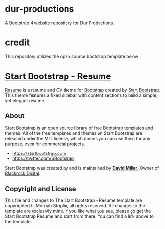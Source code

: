 # dur-productions
A Bootstrap 4 website repository for Dur Productions.

# credit
This repository utilizes the open source bootstrap template below

# [Start Bootstrap - Resume](https://startbootstrap.com/template-overviews/resume/)

[Resume](https://startbootstrap.com/template-overviews/resume/) is a resume and CV theme for [Bootstrap](http://getbootstrap.com/) created by [Start Bootstrap](http://startbootstrap.com/). This theme features a fixed sidebar with content sections to build a simple, yet elegant resume.

## About

Start Bootstrap is an open source library of free Bootstrap templates and themes. All of the free templates and themes on Start Bootstrap are released under the MIT license, which means you can use them for any purpose, even for commercial projects.

* https://startbootstrap.com
* https://twitter.com/SBootstrap

Start Bootstrap was created by and is maintained by **[David Miller](http://davidmiller.io/)**, Owner of [Blackrock Digital](http://blackrockdigital.io/).

## Copyright and License

This file and changes to The Start Bootstrap - Resume template are copyrighted to Morriah Striplin, all rights reserved. All changes to the template are exclusivly mine. If you like what you see, please go get the Start Bootstrap Resume and start from there. You can find a link above to the template.
